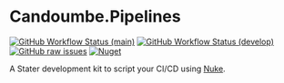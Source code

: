 # Candoumbe.Pipelines

[![GitHub Workflow Status (main)](https://img.shields.io/github/workflow/status/candoumbe/pipelines/delivery/main?label=main)](https://github.com/candoumbe/Pipelines/actions/workflows/delivery.yml)
[![GitHub Workflow Status (develop)](https://img.shields.io/github/workflow/status/candoumbe/pipelines/integration/develop?label=develop)](https://github.com/candoumbe/Pipelines/actions/workflows/delivery.yml)
[![GitHub raw issues](https://img.shields.io/github/issues-raw/candoumbe/pipelines)](https://github.com/candoumbe/pipelines/issues)
[![Nuget](https://img.shields.io/nuget/vpre/candoumbe.pipelines)](https://nuget.org/packages/candoumbe.pipelines)

A Stater development kit to script your CI/CD using [Nuke](https://nuke.build).